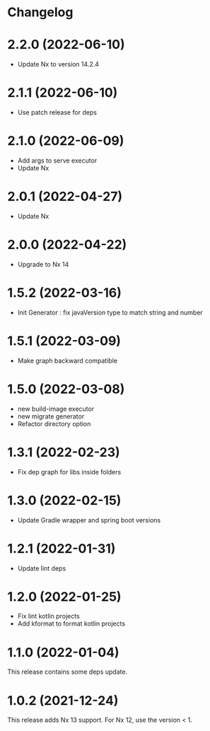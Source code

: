 # Changelog

# 2.2.0 (2022-06-10)

- Update Nx to version 14.2.4

# 2.1.1 (2022-06-10)

- Use patch release for deps

# 2.1.0 (2022-06-09)

- Add args to serve executor
- Update Nx

# 2.0.1 (2022-04-27)

- Update Nx

# 2.0.0 (2022-04-22)

- Upgrade to Nx 14

# 1.5.2 (2022-03-16)

- Init Generator : fix javaVersion type to match string and number

# 1.5.1 (2022-03-09)

- Make graph backward compatible

# 1.5.0 (2022-03-08)

- new build-image executor
- new migrate generator
- Refactor directory option

# 1.3.1 (2022-02-23)

- Fix dep graph for libs inside folders

# 1.3.0 (2022-02-15)

- Update Gradle wrapper and spring boot versions

# 1.2.1 (2022-01-31)

- Update lint deps

# 1.2.0 (2022-01-25)

- Fix lint kotlin projects
- Add kformat to format kotlin projects

# 1.1.0 (2022-01-04)

This release contains some deps update.

# 1.0.2 (2021-12-24)

This release adds Nx 13 support.
For Nx 12, use the version < 1.
